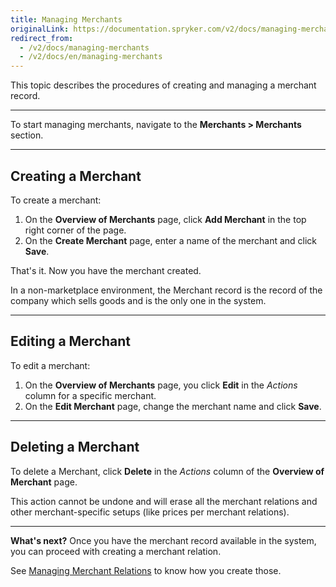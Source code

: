 ```yaml
---
title: Managing Merchants
originalLink: https://documentation.spryker.com/v2/docs/managing-merchants
redirect_from:
  - /v2/docs/managing-merchants
  - /v2/docs/en/managing-merchants
---
```


This topic describes the procedures of creating and managing a merchant record.
***
To start managing merchants, navigate to the **Merchants > Merchants** section.
***
## Creating a Merchant 
To create a merchant:
1. On the **Overview of Merchants** page, click **Add Merchant** in the top right corner of the page.
2. On the **Create Merchant** page, enter a name of the merchant and click **Save**.

That's it. Now you have the merchant created.

In a non-marketplace environment, the Merchant record is the record of the company which sells goods and is the only one in the system. 
***
## Editing a Merchant
To edit a merchant: 
1. On the **Overview of Merchants** page, you click **Edit** in the _Actions_ column for a specific merchant.
2. On the **Edit Merchant** page, change the merchant name and click **Save**.
***
## Deleting a Merchant
To delete a Merchant, click **Delete** in the _Actions_ column of the **Overview of Merchant** page.

This action cannot be undone and will erase all the merchant relations and other merchant-specific setups (like prices per merchant relations).
***
**What's next?**
Once you have the merchant record available in the system, you can proceed with creating a merchant relation.

See [Managing Merchant Relations](/docs/scos/dev/user-guides/201903.0/back-office-user-guide/merchants/merchants-and-merchant-relations/managing-mercha) to know how you create those.
